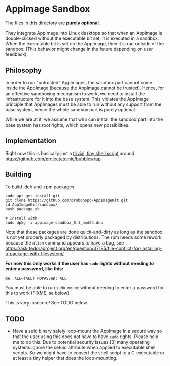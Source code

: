 # AppImage Sandbox

The files in this directory are __purely optional__.

They integrate AppImage into Linux desktops so that when an AppImage is double-clicked without the executable bit set, it is executed in a sandbox. When the executable bit is set on the AppImage, then it is ran outside of the sandbox. (This behavior might change in the future depending on user feedback).

## Philosophy

In order to run "untrusted" AppImages, the sandbox part cannot come inside the AppImage (because the AppImage cannot be trusted). Hence, for an effective sandboxing mechanism to work, we need to install the infrastructure for it into the base system. This violates the AppImage principle that AppImages must be able to run without any support from the base system, hence the whole sandbox part is purely optional.

While we are at it, we assume that who can install the sandbox part into the base system has root rights, which opens new possibilities.

## Implementation

Right now this is basically just a [trivial, tiny shell script](https://github.com/probonopd/AppImageKit/blob/master/sandbox/src/usr/bin/runappimage) around https://github.com/projectatomic/bubblewrap

## Building

To build .deb and .rpm packages:

```
sudo apt-get install git
git clone https://github.com/probonopd/AppImageKit.git
cd AppImageKit/sandbox/
bash package.sh 

# Install with
sudo dpkg -i appimage-sandbox_0.1_amd64.deb 
```
Note that these packages are done quick-and-dirty as long as the sandbox is not yet properly packaged by distributions.
The rpm needs some rework because the `alien` command appears to have a bug, see https://ask.fedoraproject.org/en/question/37185/file-conflict-for-installing-a-package-with-filesystem/

**For now this only works if the user has `sudo` rights without needing to enter a password, like this:**

```
me  ALL=(ALL) NOPASSWD: ALL
```

You must be able to run `sudo mount` without needing to enter a password for this to work (FIXME, se below).


This is very insecure! See TODO below.

## TODO

* Have a suid binary safely loop-mount the AppImage in a secure way so that the user using this does not have to have `sudo` rights. Please help me to do this. Due to potential security issues,[3] many operating systems ignore the setuid attribute when applied to executable shell scripts. So we might have to convert the shell script to a C executable or at least a tiny helper that does the loop-mounting.
